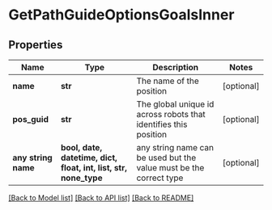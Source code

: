 # GetPathGuideOptionsGoalsInner



## Properties
Name | Type | Description | Notes
------------ | ------------- | ------------- | -------------
**name** | **str** | The name of the position | [optional] 
**pos_guid** | **str** | The global unique id across robots that identifies this position | [optional] 
**any string name** | **bool, date, datetime, dict, float, int, list, str, none_type** | any string name can be used but the value must be the correct type | [optional]

[[Back to Model list]](../README.md#documentation-for-models) [[Back to API list]](../README.md#documentation-for-api-endpoints) [[Back to README]](../README.md)


